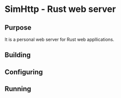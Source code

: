 # SimHttp - Rust web server
## Purpose
It is a personal web server for Rust web appllications. 
## Building

## Configuring

## Running